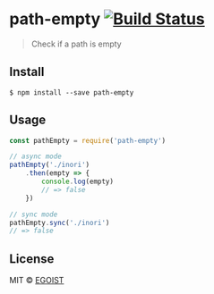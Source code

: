 # path-empty [![Build Status](https://travis-ci.org/egoist/path-empty.svg?branch=master)](https://travis-ci.org/egoist/path-empty)

> Check if a path is empty

## Install

```
$ npm install --save path-empty
```

## Usage

```js
const pathEmpty = require('path-empty')

// async mode
pathEmpty('./inori')
	.then(empty => {
		console.log(empty)
		// => false
	})

// sync mode
pathEmpty.sync('./inori')
// => false
```

## License

MIT © [EGOIST](https://github.com/egoist)
